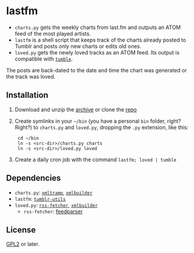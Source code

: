 lastfm
======

* `charts.py` gets the weekly charts from last.fm and outputs an ATOM
  feed of the most played artists.
* `lastfm` is a shell script that keeps track of the charts already
  posted to Tumblr and posts only new charts or edits old ones.
* `loved.py` gets the newly loved tracks as an ATOM feed. Its output is
  compatible with [`tumble`][tu].

The posts are back-dated to the date and time the chart was generated or
the track was loved.

Installation
------------

1. Download and unzip the [archive][zip] or clone the [repo][git]
2. Create symlinks in your `~/bin` (you have a personal `bin` folder,
   right? Right?) to `charts.py` and `loved.py`, dropping the `.py`
   extension, like this:

        cd ~/bin
        ln -s <src-dir>/charts.py charts
        ln -s <src-dir>/loved.py loved

3. Create a daily cron job with the command `lastfm; loved | tumble`

Dependencies
------------

* `charts.py`: [`xmltramp`][tramp], [`xmlbuilder`][build]
* `lastfm`: [`tumblr-utils`][tu]
* `loved.py`: [`rss-fetcher`][f], [`xmlbuilder`][build]
  * `rss-fetcher`: [feedparser][parser]

License
-------

[GPL2][gpl2] or later.

[tu]: https://github.com/bbolli/tumblr-utils
[f]: https://github.com/bbolli/rss-fetcher/raw/master/basefetcher.py
[rss]: https://github.com/bbolli/rss-fetcher
[zip]: https://github.com/bbolli/lastfm/archive/master.zip
[git]: https://github.com/bbolli/lastfm.git
[tramp]: https://github.com/bbolli/xmltramp
[build]: https://github.com/bbolli/xmlwitch
[parser]: http://code.google.com/p/feedparser/
[gpl2]: http://www.gnu.org/licenses/gpl-2.0.txt

<!-- vim: set tw=72 : -->
